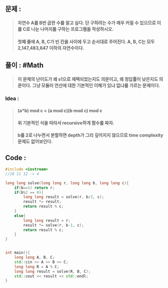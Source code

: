 ## 문제 :

> #### 자연수 A를 B번 곱한 수를 알고 싶다. 단 구하려는 수가 매우 커질 수 있으므로 이를 C로 나눈 나머지를 구하는 프로그램을 작성하시오.
>
> #### 첫째 줄에 A, B, C가 빈 칸을 사이에 두고 순서대로 주어진다. A, B, C는 모두 2,147,483,647 이하의 자연수이다.

## 풀이 : #Math

> #### 이 문제의 난이도가 왜 s1으로 채택되었는지도 의문이고, 왜 정답률이 낮은지도 의문이다. 그냥 모듈러 연산에 대한 기본적인 이해가 있냐 없냐를 가르는 문제이다.

### Idea :

> #### (a\*b) mod c = (a mod c)(b mod c) mod c
>
> #### 위 기본적인 식을 따라서 recursive하게 함수를 짜자.
>
> #### b를 2로 나누면서 분할하면 depth가 그리 깊어지지 않으므로 time complexity 문제도 없어보인다.

## Code :

```cpp
#include <iostream>
//10 11 12 -> 4

long long solve(long long r, long long b, long long c){
    if(b==1) return r;
    if(b%2 == 0){
        long long result = solve(r, b/2, c);
        result *= result;
        return result % c;
    }
    else{
        long long result = r;
        result *= solve(r, b-1, c);
        return result % c;
    }
}


int main(){
    long long A, B, C;
    std::cin >> A >> B >> C;
    long long R = A % C;
    long long result = solve(R, B, C);
    std::cout << result << std::endl;
}
```
